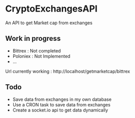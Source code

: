 # CryptoExchangesAPI

An API to get Market cap from exchanges

## Work in progress
- Bittrex : Not completed
- Poloniex : Not Implemented
- ...

Url currently working : http://localhost/getmarketcap/bittrex

## Todo
- Save data from exchanges in my own database
- Use a CRON task to save data from exchanges
- Create a socket.io api to get data dynamically 
